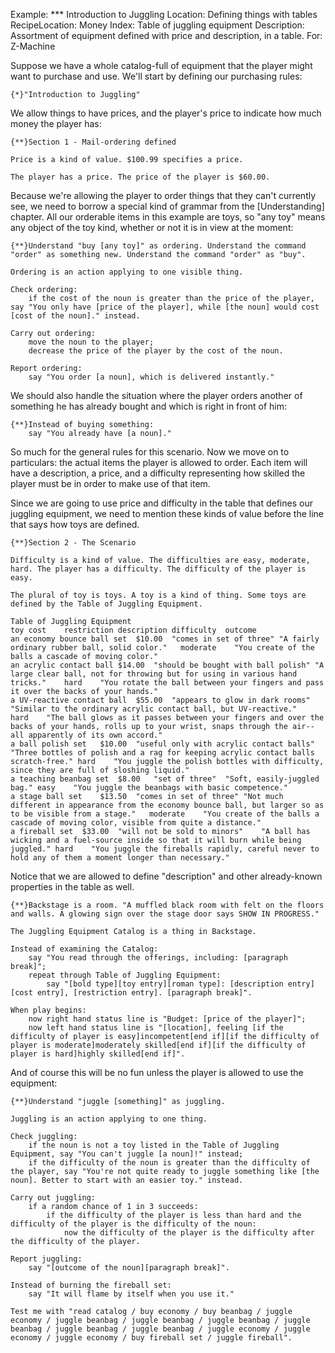 Example: *** Introduction to Juggling
Location: Defining things with tables
RecipeLocation: Money
Index: Table of juggling equipment
Description: Assortment of equipment defined with price and description, in a table.
For: Z-Machine

  
Suppose we have a whole catalog-full of equipment that the player might want to purchase and use. We'll start by defining our purchasing rules:

  

``` inform7
{*}"Introduction to Juggling"
```

  
We allow things to have prices, and the player's price to indicate how much money the player has:

  

``` inform7
{**}Section 1 - Mail-ordering defined

Price is a kind of value. $100.99 specifies a price.

The player has a price. The price of the player is $60.00.
```

  
Because we're allowing the player to order things that they can't currently see, we need to borrow a special kind of grammar from the [Understanding] chapter. All our orderable items in this example are toys, so "any toy" means any object of the toy kind, whether or not it is in view at the moment:

  

``` inform7
{**}Understand "buy [any toy]" as ordering. Understand the command "order" as something new. Understand the command "order" as "buy".

Ordering is an action applying to one visible thing.

Check ordering:
	if the cost of the noun is greater than the price of the player, say "You only have [price of the player], while [the noun] would cost [cost of the noun]." instead.

Carry out ordering:
	move the noun to the player;
	decrease the price of the player by the cost of the noun.

Report ordering:
	say "You order [a noun], which is delivered instantly."
```

  
We should also handle the situation where the player orders another of something he has already bought and which is right in front of him:

  

``` inform7
{**}Instead of buying something:
	say "You already have [a noun]."
```

  
So much for the general rules for this scenario. Now we move on to particulars: the actual items the player is allowed to order. Each item will have a description, a price, and a difficulty representing how skilled the player must be in order to make use of that item.

  
Since we are going to use price and difficulty in the table that defines our juggling equipment, we need to mention these kinds of value before the line that says how toys are defined.

  

``` inform7
{**}Section 2 - The Scenario

Difficulty is a kind of value. The difficulties are easy, moderate, hard. The player has a difficulty. The difficulty of the player is easy.

The plural of toy is toys. A toy is a kind of thing. Some toys are defined by the Table of Juggling Equipment.

Table of Juggling Equipment
toy	cost	restriction	description	difficulty	outcome
an economy bounce ball set	$10.00	"comes in set of three"	"A fairly ordinary rubber ball, solid color."	moderate	"You create of the balls a cascade of moving color."
an acrylic contact ball	$14.00	"should be bought with ball polish"	"A large clear ball, not for throwing but for using in various hand tricks."	hard	"You rotate the ball between your fingers and pass it over the backs of your hands."
a UV-reactive contact ball	$55.00	"appears to glow in dark rooms"	"Similar to the ordinary acrylic contact ball, but UV-reactive."	hard	"The ball glows as it passes between your fingers and over the backs of your hands, rolls up to your wrist, snaps through the air-- all apparently of its own accord."
a ball polish set	$10.00	"useful only with acrylic contact balls"	"Three bottles of polish and a rag for keeping acrylic contact balls scratch-free."	hard	"You juggle the polish bottles with difficulty, since they are full of sloshing liquid."
a teaching beanbag set	$8.00	"set of three"	"Soft, easily-juggled bag."	easy	"You juggle the beanbags with basic competence."
a stage ball set	$13.50	"comes in set of three"	"Not much different in appearance from the economy bounce ball, but larger so as to be visible from a stage."	moderate	"You create of the balls a cascade of moving color, visible from quite a distance."
a fireball set	$33.00	"will not be sold to minors"	"A ball has wicking and a fuel-source inside so that it will burn while being juggled."	hard	"You juggle the fireballs rapidly, careful never to hold any of them a moment longer than necessary."
```

  
Notice that we are allowed to define "description" and other already-known properties in the table as well.

  

``` inform7
{**}Backstage is a room. "A muffled black room with felt on the floors and walls. A glowing sign over the stage door says SHOW IN PROGRESS."

The Juggling Equipment Catalog is a thing in Backstage.

Instead of examining the Catalog:
	say "You read through the offerings, including: [paragraph break]";
	repeat through Table of Juggling Equipment:
		say "[bold type][toy entry][roman type]: [description entry] [cost entry], [restriction entry]. [paragraph break]".

When play begins:
	now right hand status line is "Budget: [price of the player]";
	now left hand status line is "[location], feeling [if the difficulty of player is easy]incompetent[end if][if the difficulty of player is moderate]moderately skilled[end if][if the difficulty of player is hard]highly skilled[end if]".
```

  
And of course this will be no fun unless the player is allowed to use the equipment:

  

``` inform7
{**}Understand "juggle [something]" as juggling.

Juggling is an action applying to one thing.

Check juggling:
	if the noun is not a toy listed in the Table of Juggling Equipment, say "You can't juggle [a noun]!" instead;
	if the difficulty of the noun is greater than the difficulty of the player, say "You're not quite ready to juggle something like [the noun]. Better to start with an easier toy." instead.

Carry out juggling:
	if a random chance of 1 in 3 succeeds:
		if the difficulty of the player is less than hard and the difficulty of the player is the difficulty of the noun:
			now the difficulty of the player is the difficulty after the difficulty of the player.

Report juggling:
	say "[outcome of the noun][paragraph break]".

Instead of burning the fireball set:
	say "It will flame by itself when you use it."

Test me with "read catalog / buy economy / buy beanbag / juggle economy / juggle beanbag / juggle beanbag / juggle beanbag / juggle beanbag / juggle beanbag / juggle beanbag / juggle economy / juggle economy / juggle economy / buy fireball set / juggle fireball".
```

